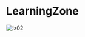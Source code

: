 # LearningZone

![lz02](https://user-images.githubusercontent.com/37991332/133376662-cf1ee86f-1ec4-4fe8-9148-89080837e29d.gif)
